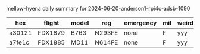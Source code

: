 mellow-hyena daily summary for 2024-06-20-anderson1-rpi4c-adsb-1090

|hex|flight|model|reg|emergency|mil|weirdo|
|--|--|--|--|--|--|--|
|a30121|FDX1879|B763|N293FE|none|F|yyy|
|a7fe1c|FDX1885|MD11|N614FE|none|F|yyy|
